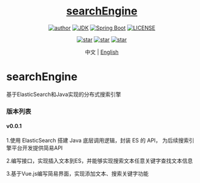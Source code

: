 <h1 align="center"><a href="https://github.com/Abel-LiuJinQuan" target="_blank">searchEngine</a></h1>
<p align="center">
<!--   <a href="https://github.com/Abel-LiuJinQuan/searchEngine"><img alt="Travis-CI" src="https://travis-ci.com/xkcoding/spring-boot-demo.svg?branch=master"/></a> -->
<!--   <a href="https://www.codacy.com/app/xkcoding/spring-boot-demo?utm_source=github.com&amp;utm_medium=referral&amp;utm_content=xkcoding/spring-boot-demo&amp;utm_campaign=Badge_Grade"><img alt="Codacy" src="https://api.codacy.com/project/badge/Grade/1f2e3d437b174bfc943dae1600332ec1"/></a> -->
  <a href="https://blog.csdn.net/Abel_Liujinquan"><img alt="author" src="https://img.shields.io/badge/author-JinQuan.Liu-blue.svg"/></a>
  <a href="https://www.oracle.com/technetwork/java/javase/downloads/index.html"><img alt="JDK" src="https://img.shields.io/badge/JDK-1.8.0_161-orange.svg"/></a>
  <a href="https://docs.spring.io/spring-boot/docs/2.3.4.RELEASE/reference/html/"><img alt="Spring Boot" src="https://img.shields.io/badge/Spring Boot-2.3.4.RELEASE-brightgreen.svg"/></a>
  <a href="https://github.com/xkcoding/spring-boot-demo/blob/master/LICENSE"><img alt="LICENSE" src="https://img.shields.io/github/license/xkcoding/spring-boot-demo.svg"/></a>
</p>

<p align="center">
  <a href="https://github.com/Abel-LiuJinQuan/searchEngine/stargazers"><img alt="star" src="https://img.shields.io/github/stars/Abel-LiuJinQuan/searchEngine.svg?label=Stars&style=social"/></a>
  <a href="https://github.com/Abel-LiuJinQuan/searchEngine/network/members"><img alt="star" src="https://img.shields.io/github/forks/Abel-LiuJinQuan/searchEngine.svg?label=Fork&style=social"/></a>
  <a href="https://github.com/Abel-LiuJinQuan/searchEngine/watchers"><img alt="star" src="https://img.shields.io/github/watchers/Abel-LiuJinQuan/searchEngine.svg?label=Watch&style=social"/></a>
</p>

<p align="center">
  <span>中文 | <a href="./README.en.md">English</a></span>
</p>

# searchEngine
基于ElasticSearch和Java实现的分布式搜索引擎

### 版本列表
#### v0.0.1

1.使用 ElasticSearch 搭建 Java 底层调用逻辑，封装 ES 的 API，
为后续搜索引擎平台开发提供简易API

2.编写接口，实现插入文本到ES，并能够实现搜索文本任意关键字查找文本信息

3.基于Vue.js编写简易界面，实现添加文本、搜索关键字功能

